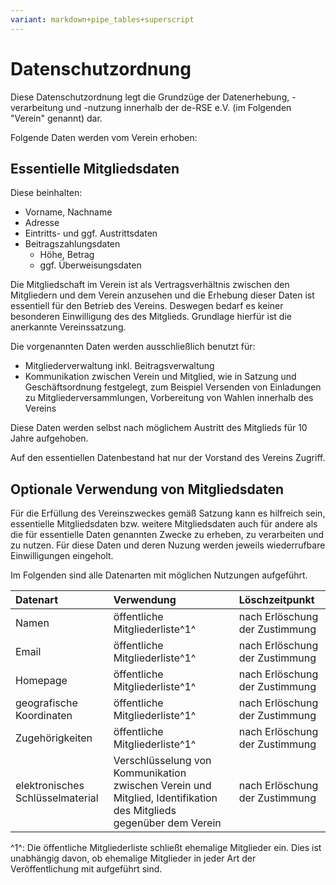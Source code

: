 ```yaml
---
variant: markdown+pipe_tables+superscript
---
```

# Datenschutzordnung

Diese Datenschutzordnung legt die Grundzüge der Datenerhebung, -verarbeitung und -nutzung innerhalb der de-RSE e.V. (im Folgenden "Verein" genannt) dar.

Folgende Daten werden vom Verein erhoben:

## Essentielle Mitgliedsdaten
Diese beinhalten:

- Vorname, Nachname
- Adresse
- Eintritts- und ggf. Austrittsdaten
- Beitragszahlungsdaten
    - Höhe, Betrag
    - ggf. Überweisungsdaten

Die Mitgliedschaft im Verein ist als Vertragsverhältnis zwischen den Mitgliedern und dem Verein anzusehen und die Erhebung dieser Daten ist essentiell für den Betrieb des Vereins.
Deswegen bedarf es keiner besonderen Einwilligung des des Mitglieds.
Grundlage hierfür ist die anerkannte Vereinssatzung.

Die vorgenannten Daten werden ausschließlich benutzt für:

- Mitgliederverwaltung inkl. Beitragsverwaltung
- Kommunikation zwischen Verein und Mitglied, wie in Satzung und Geschäftsordnung
  festgelegt, zum Beispiel Versenden von Einladungen zu Mitgliederversammlungen,
  Vorbereitung von Wahlen innerhalb des Vereins

Diese Daten werden selbst nach möglichem Austritt des Mitglieds für 10 Jahre aufgehoben.

Auf den essentiellen Datenbestand hat nur der Vorstand des Vereins Zugriff.

## Optionale Verwendung von Mitgliedsdaten
Für die Erfüllung des Vereinszweckes gemäß Satzung kann es hilfreich sein, essentielle Mitgliedsdaten bzw. weitere Mitgliedsdaten auch für andere als die für essentielle Daten genannten Zwecke zu erheben, zu verarbeiten und zu nutzen.
Für diese Daten und deren Nuzung werden jeweils wiederrufbare Einwilligungen eingeholt.

Im Folgenden sind alle Datenarten mit möglichen Nutzungen aufgeführt.

| Datenart      | Verwendung       | Löschzeitpunkt     |
|:--------------|:----------------------------|:-------------------|
|Namen          |öffentliche Mitgliederliste^1^| nach Erlöschung der Zustimmung |
|Email          |öffentliche Mitgliederliste^1^| nach Erlöschung der Zustimmung |
|Homepage       |öffentliche Mitgliederliste^1^| nach Erlöschung der Zustimmung |
|geografische Koordinaten|öffentliche Mitgliederliste^1^| nach Erlöschung der Zustimmung |
|Zugehörigkeiten|öffentliche Mitgliederliste^1^| nach Erlöschung der Zustimmung |
|elektronisches Schlüsselmaterial|Verschlüsselung von Kommunikation zwischen Verein und Mitglied, Identifikation des Mitglieds gegenüber dem Verein | nach Erlöschung der Zustimmung |

^1^: Die öffentliche Mitgliederliste schließt ehemalige Mitglieder ein. Dies ist unabhängig davon, ob ehemalige Mitglieder in jeder Art der Veröffentlichung mit aufgeführt sind.
